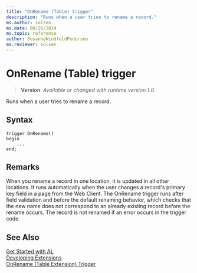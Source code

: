 ```yaml
---
title: "OnRename (Table) trigger"
description: "Runs when a user tries to rename a record."
ms.author: solsen
ms.date: 08/26/2024
ms.topic: reference
author: SusanneWindfeldPedersen
ms.reviewer: solsen
---
```

[//]: # (START>DO_NOT_EDIT)
[//]: # (IMPORTANT:Do not edit any of the content between here and the END>DO_NOT_EDIT.)
[//]: # (Any modifications should be made in the .xml files in the ModernDev repo.)

# OnRename (Table) trigger
> **Version**: _Available or changed with runtime version 1.0._

Runs when a user tries to rename a record.


## Syntax
```AL
trigger OnRename()
begin
    ...
end;
```



[//]: # (IMPORTANT: END>DO_NOT_EDIT)

## Remarks  
When you rename a record in one location, it is updated in all other locations. It runs automatically when the user changes a record's primary key field in a page from the Web Client.  The OnRename trigger runs after field validation and before the default renaming behavior, which checks that the new name does not correspond to an already existing record before the rename occurs. The record is not renamed if an error occurs in the trigger code.  

## See Also  
[Get Started with AL](../../devenv-get-started.md)  
[Developing Extensions](../../devenv-dev-overview.md)  
[OnRename (Table Extension) Trigger](../tableextension/devenv-onrename-tableextension-trigger.md)
